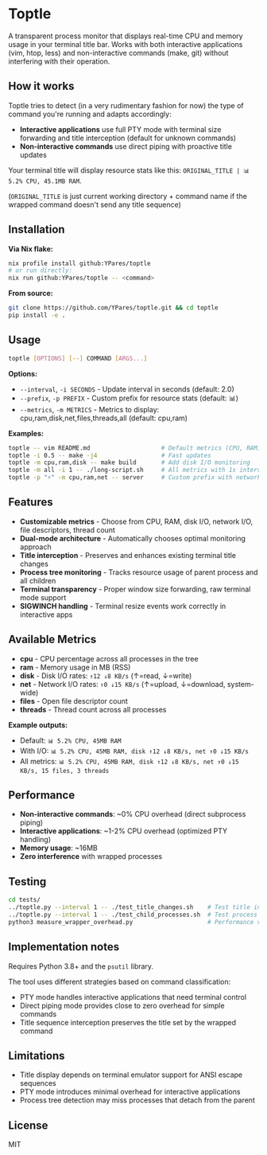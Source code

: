 # Toptle

A transparent process monitor that displays real-time CPU and memory usage in your terminal title bar. Works with both interactive applications (vim, htop, less) and non-interactive commands (make, git) without interfering with their operation.

## How it works

Toptle tries to detect (in a very rudimentary fashion for now) the type of command you're running and adapts accordingly:

- **Interactive applications** use full PTY mode with terminal size forwarding and title interception (default for unknown commands)
- **Non-interactive commands** use direct piping with proactive title updates

Your terminal title will display resource stats like this: `ORIGINAL_TITLE | 📊 5.2% CPU, 45.1MB RAM`.

(`ORIGINAL_TITLE` is just current working directory + command name if the wrapped command doesn't send any title sequence)

## Installation

**Via Nix flake:**
```bash
nix profile install github:YPares/toptle
# or run directly:
nix run github:YPares/toptle -- <command>
```

**From source:**
```bash
git clone https://github.com/YPares/toptle.git && cd toptle
pip install -e .
```

## Usage

```bash
toptle [OPTIONS] [--] COMMAND [ARGS...]
```

**Options:**
- `--interval`, `-i SECONDS` - Update interval in seconds (default: 2.0)
- `--prefix`, `-p PREFIX` - Custom prefix for resource stats (default: 📊)
- `--metrics`, `-m METRICS` - Metrics to display: cpu,ram,disk,net,files,threads,all (default: cpu,ram)

**Examples:**
```bash
toptle -- vim README.md                    # Default metrics (CPU, RAM)
toptle -i 0.5 -- make -j4                  # Fast updates
toptle -m cpu,ram,disk -- make build       # Add disk I/O monitoring
toptle -m all -i 1 -- ./long-script.sh     # All metrics with 1s interval
toptle -p "⚡" -m cpu,ram,net -- server     # Custom prefix with network I/O
```

## Features

- **Customizable metrics** - Choose from CPU, RAM, disk I/O, network I/O, file descriptors, thread count
- **Dual-mode architecture** - Automatically chooses optimal monitoring approach
- **Title interception** - Preserves and enhances existing terminal title changes
- **Process tree monitoring** - Tracks resource usage of parent process and all children
- **Terminal transparency** - Proper window size forwarding, raw terminal mode support
- **SIGWINCH handling** - Terminal resize events work correctly in interactive apps

## Available Metrics

- **cpu** - CPU percentage across all processes in the tree
- **ram** - Memory usage in MB (RSS)
- **disk** - Disk I/O rates: `↑12 ↓8 KB/s` (↑=read, ↓=write)
- **net** - Network I/O rates: `↑0 ↓15 KB/s` (↑=upload, ↓=download, system-wide)
- **files** - Open file descriptor count
- **threads** - Thread count across all processes

**Example outputs:**
- Default: `📊 5.2% CPU, 45MB RAM`
- With I/O: `📊 5.2% CPU, 45MB RAM, disk ↑12 ↓8 KB/s, net ↑0 ↓15 KB/s`
- All metrics: `📊 5.2% CPU, 45MB RAM, disk ↑12 ↓8 KB/s, net ↑0 ↓15 KB/s, 15 files, 3 threads`

## Performance

- **Non-interactive commands**: ~0% CPU overhead (direct subprocess piping)
- **Interactive applications**: ~1-2% CPU overhead (optimized PTY handling)
- **Memory usage**: ~16MB
- **Zero interference** with wrapped processes

## Testing

```bash
cd tests/
../toptle.py --interval 1 -- ./test_title_changes.sh    # Test title interception
../toptle.py --interval 1 -- ./test_child_processes.sh  # Test process monitoring
python3 measure_wrapper_overhead.py                     # Performance verification
```

## Implementation notes

Requires Python 3.8+ and the `psutil` library.

The tool uses different strategies based on command classification:

- PTY mode handles interactive applications that need terminal control
- Direct piping mode provides close to zero overhead for simple commands
- Title sequence interception preserves the title set by the wrapped command

## Limitations

- Title display depends on terminal emulator support for ANSI escape sequences
- PTY mode introduces minimal overhead for interactive applications
- Process tree detection may miss processes that detach from the parent

## License

MIT
